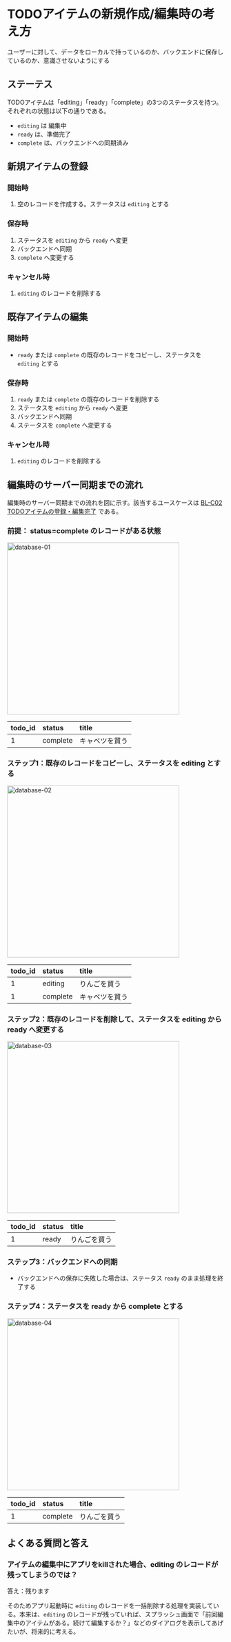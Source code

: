 # TODOアイテムの新規作成/編集時の考え方

ユーザーに対して、データをローカルで持っているのか、バックエンドに保存しているのか、意識させないようにする

## ステーテス

TODOアイテムは「editing」「ready」「complete」の3つのステータスを持つ。それぞれの状態は以下の通りである。

* `editing` は 編集中
* `ready` は、準備完了
* `complete` は、バックエンドへの同期済み

## 新規アイテムの登録

### 開始時

1. 空のレコードを作成する。ステータスは `editing` とする

### 保存時

1. ステータスを `editing` から `ready` へ変更
2. バックエンドへ同期
3. `complete` へ変更する

### キャンセル時

1. `editing` のレコードを削除する

## 既存アイテムの編集

### 開始時

* `ready` または `complete` の既存のレコードをコピーし、ステータスを `editing` とする

### 保存時

1. `ready` または `complete` の既存のレコードを削除する
2. ステータスを `editing` から `ready` へ変更
3. バックエンドへ同期
4. ステータスを `complete` へ変更する

### キャンセル時

1. `editing` のレコードを削除する



## 編集時のサーバー同期までの流れ

編集時のサーバー同期までの流れを図に示す。該当するユースケースは [BL-C02 TODOアイテムの登録・編集完了](./BL-C02.md) である。

### 前提： status=complete のレコードがある状態

<img width="399" alt="database-01" src="https://github.com/CH3COOH/todonote-ios/assets/137952/dc9d3dd4-daf7-4f1a-aa93-4b8d3f5b3ce8">

| todo_id | status   | title       | 
|:--------|:---------|:------------|
| 1       | complete | キャベツを買う |

### ステップ1：既存のレコードをコピーし、ステータスを editing とする

<img width="399" alt="database-02" src="https://github.com/CH3COOH/todonote-ios/assets/137952/2843f6f1-f807-4308-a072-fb0e4f2f571b">

| todo_id | status   | title       | 
|:--------|:---------|:------------|
| 1       | editing | りんごを買う |
| 1       | complete | キャベツを買う |

### ステップ2：既存のレコードを削除して、ステータスを editing から ready へ変更する

<img width="399" alt="database-03" src="https://github.com/CH3COOH/todonote-ios/assets/137952/32d6406d-3cd1-45ec-886f-97f86c96b3ec">

| todo_id | status   | title       | 
|:--------|:---------|:------------|
| 1       | ready | りんごを買う |

### ステップ3：バックエンドへの同期

* バックエンドへの保存に失敗した場合は、ステータス `ready` のまま処理を終了する

### ステップ4：ステータスを ready から complete とする

<img width="399" alt="database-04" src="https://github.com/CH3COOH/todonote-ios/assets/137952/5323a1ca-a71d-42d4-8d39-63ae8c7da35e">

| todo_id | status   | title       | 
|:--------|:---------|:------------|
| 1       | complete | りんごを買う |

## よくある質問と答え

### アイテムの編集中にアプリをkillされた場合、editing のレコードが残ってしまうのでは？

答え：残ります

そのためアプリ起動時に `editing` のレコードを一括削除する処理を実装している。本来は、`editing` のレコードが残っていれば、スプラッシュ画面で「前回編集中のアイテムがある。続けて編集するか？」などのダイアログを表示してあげたいが、将来的に考える。
